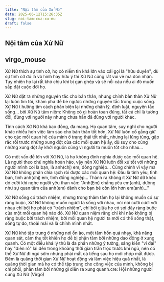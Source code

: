 ```yaml
---
title: "Nội tâm của Xử Nữ"
date: 2025-06-12T15:26:35Z
slug: noi-tam-cua-xu-nu
draft: false
---
```


## Nội tâm của Xử Nữ

## virgo_mouse

Xử Nữ thích sự tình cờ, họ có niềm tin khá lớn vào cái gọi là "hữu duyên", dù sự tình cờ đó là vô hình hay hữu ý thì Xử Nữ cũng rất vui vẻ mà đón nhận. Tuy nhiên họ lại rất khó chịu khi bị gán ghép và sẽ nổi cáu nếu ai đó muốn sắp đặt cuộc đời họ.

 Xử Nữ đặt ra những nguyên tắc cho bản thân, nhưng chính bản thân Xử Nữ lại luôn tìm tòi, khám phá để bẻ ngược những nguyên tắc trong cuộc sống. Xử Nữ t
hường tìm cách phản biện lại những chân lý, định luật, nguyên tắc sống... bởi Xử Nữ tâm niệm: Không có gì hoàn toàn đúng, tất cả chỉ là tương đối, đúng với người này nhưng chưa hẳn đã đúng với người khác.

 Tính cách Xử Nữ khá bao đồng, đa mang. Họ quan tâm, suy nghĩ cho người khác nhiều hơn việc làm sao cho bản thân tốt hơn. Xử Nữ luôn cố gắng giữ cho các mối quan hệ của mình ở trạng thái tốt nhất, nhưng lại lúng túng, gặp rắc rối trước những xung đột của các mối quan hệ ấy, dù suy cho cùng những xung đột ấy khởi nguồn cũng vì người ta muốn tốt cho nhau...

 Có một vấn đề lớn với Xử Nữ, là họ không định nghĩa được các mối quan hệ. Là người theo chủ nghĩa hoàn hảo, vậy nên Xử Nữ luôn đối xử tốt với những người mình coi là bạn, là anh(chị) em, đồng nghiệp... Cũng chính vì vậy mà Xử Nữ không phân chia rạch ròi được các mối quan hệ: Đâu là tình yêu, tình bạn, tình anh(chị) em, tình đồng nghiệp... Thành ra không ít Xử Nữ dở khóc dở cười khi nghe người yêu than vãn: "Anh(Em) chẳng yêu em(anh), dường như sự quan tâm của anh(em) dành cho bạn bè còn lớn hơn em(anh)..."

 Xử Nữ sống có trách nhiệm, nhưng trong thâm tâm họ lại không muốn có sự ràng buộc, Xử Nữ không muốn người ta sống với nhau, nói nói cười cười với nhau chỉ bởi họ phải có "trách nhiệm", chỉ bởi giữa họ có sợi dây ràng buộc của một mối quan hệ nào đó. Xử Nữ quan niệm rằng chỉ khi nào không bị ràng buộc bởi trách nhiệm, bởi mối quan hệ người ta mới có thể sống thật, sống tự do, thoải mái và là chính mình nhất.

 Xử Nữ khó tập trung ở những nơi ồn ào, một tâm hồn quá nhạy, khả năng quan sát, cảm thụ tốt khiến họ dễ bị phân tâm bởi những dao động ở xung quanh. Có một điều khá lý thú là đa phần những ý tưởng, sáng kiến "vĩ đại" hay "điên rồ" lại đến trong khoảng thời gian trằn trọc trước khi ngủ, nên có thể Xử Nữ đi ngủ sớm nhưng phải mất cả tiếng sau họ mới chợp mắt được. Đêm là quãng thời gian Xử Nữ hoạt động và làm việc hiệu quả nhất, là quãng thời gian mà họ có thể tập trung cho công việc của mình, không bị chi phối, phân tâm bởi những gì diễn ra xung quanh.cre: Hội những người cung Xử Nữ (Virgo)